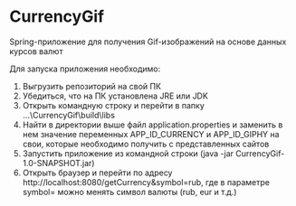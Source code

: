 # CurrencyGif
Spring-приложение для получения Gif-изображений на основе данных курсов валют

Для запуска приложения необходимо:
1. Выгрузить репозиторий на свой ПК
2. Убедиться, что на ПК установлена JRE или JDK
3. Открыть командную строку и перейти в папку ...\CurrencyGif\build\libs
4. Найти в директории выше файл application.properties и заменить в нем значение переменных APP_ID_CURRENCY и APP_ID_GIPHY на свои, которые необходимо получить с представленных сайтов
5. Запустить приложение из командной строки (java -jar CurrencyGif-1.0-SNAPSHOT.jar)
6. Открыть браузер и перейти по адресу http://localhost:8080/getCurrency&symbol=rub, где в параметре symbol= можно менять символ валюты (rub, eur и т.д.)
